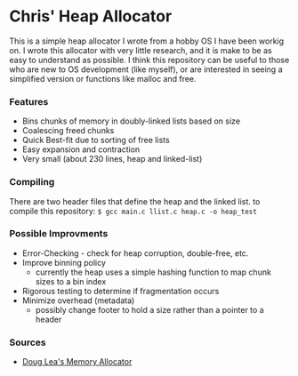 # Chris' Heap Allocator

This is a simple heap allocator I wrote from a hobby OS I have been workig on. I wrote this allocator with very little research, and it is make to be as easy to understand as possible. I think this repository can be useful to those who are new to OS development (like myself), or are interested in seeing a simplified version or functions like malloc and free.

### Features

  - Bins chunks of memory in doubly-linked lists based on size
  - Coalescing freed chunks
  - Quick Best-fit due to sorting of free lists
  - Easy expansion and contraction
  - Very small (about 230 lines, heap and linked-list)

### Compiling
There are two header files that define the heap and the linked list.
to compile this repository:
``` $ gcc main.c llist.c heap.c -o heap_test ```

### Possible Improvments
  - Error-Checking - check for heap corruption, double-free, etc.
  - Improve binning policy 
    - currently the heap uses a simple hashing function to map chunk sizes to a bin index
  - Rigorous testing to determine if fragmentation occurs
  - Minimize overhead (metadata) 
    - possibly change footer to hold a size rather than a pointer to a header

### Sources 
* [Doug Lea's Memory Allocator](http://g.oswego.edu/dl/html/malloc.html)
